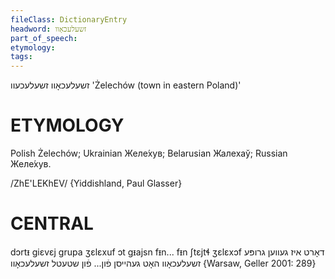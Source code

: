 ```yaml
---
fileClass: DictionaryEntry
headword: זשעלעכאָוו
part_of_speech: 
etymology: 
tags: 
---
```

זשעלעכאָוו
זשעלעכעוו
'Żelechów (town in eastern Poland)'

ETYMOLOGY
===========
Polish Żelechów; Ukrainian Желе́хув; Belarusian Жалехаў; Russian Желе́хув.

/ZhE'LEKhEV/ {Yiddishland, Paul Glasser}

CENTRAL
========

dɔrtᵻ giɛvɛj grupa ʒɛlɛxuf ɔt gᵻajsn fᵻn... fᵻn ʃtɛjtɬ ʒɛlɛxɔf דאָרט איז געווען גרופּע זשעלעכאָוו האָט געהייסן פֿון... פֿון שטעטל זשעלעכאָוו {Warsaw, Geller 2001: 289}
